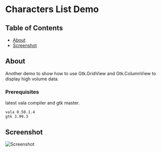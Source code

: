 # Characters List Demo

## Table of Contents

- [About](#about)
- [Screenshot](#screenshot)

## About <a name = "about"></a>

Another demo to show how to use Gtk.GridView and Gtk.ColumnView to display high volume data.

### Prerequisites

latest vala compiler and gtk master.

```
vala 0.50.1.4
gtk 3.99.3
```

## Screenshot <a name = "screenshot"></a>

![Screenshot]()
